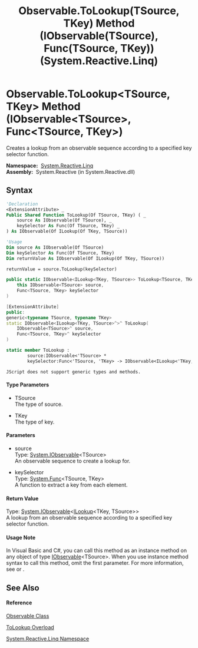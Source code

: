 ﻿---
title: Observable.ToLookup(TSource, TKey) Method (IObservable(TSource), Func(TSource, TKey)) (System.Reactive.Linq)
TOCTitle: ToLookup(TSource, TKey) Method (IObservable(TSource), Func(TSource, TKey))
ms:assetid: M:System.Reactive.Linq.Observable.ToLookup``2(System.IObservable{``0},System.Func{``0,``1})
ms:mtpsurl: https://msdn.microsoft.com/en-us/library/Hh212098(v=VS.103)
ms:contentKeyID: 36069797
ms.date: 06/28/2011
mtps_version: v=VS.103
dev_langs:
- vb
- csharp
- c++
- fsharp
- jscript
---

# Observable.ToLookup\<TSource, TKey\> Method (IObservable\<TSource\>, Func\<TSource, TKey\>)

Creates a lookup from an observable sequence according to a specified key selector function.

**Namespace:**  [System.Reactive.Linq](hh211929\(v=vs.103\).md)  
**Assembly:**  System.Reactive (in System.Reactive.dll)

## Syntax

``` vb
'Declaration
<ExtensionAttribute> _
Public Shared Function ToLookup(Of TSource, TKey) ( _
    source As IObservable(Of TSource), _
    keySelector As Func(Of TSource, TKey) _
) As IObservable(Of ILookup(Of TKey, TSource))
```

``` vb
'Usage
Dim source As IObservable(Of TSource)
Dim keySelector As Func(Of TSource, TKey)
Dim returnValue As IObservable(Of ILookup(Of TKey, TSource))

returnValue = source.ToLookup(keySelector)
```

``` csharp
public static IObservable<ILookup<TKey, TSource>> ToLookup<TSource, TKey>(
    this IObservable<TSource> source,
    Func<TSource, TKey> keySelector
)
```

``` c++
[ExtensionAttribute]
public:
generic<typename TSource, typename TKey>
static IObservable<ILookup<TKey, TSource>^>^ ToLookup(
    IObservable<TSource>^ source, 
    Func<TSource, TKey>^ keySelector
)
```

``` fsharp
static member ToLookup : 
        source:IObservable<'TSource> * 
        keySelector:Func<'TSource, 'TKey> -> IObservable<ILookup<'TKey, 'TSource>> 
```

``` jscript
JScript does not support generic types and methods.
```

#### Type Parameters

  - TSource  
    The type of source.

<!-- end list -->

  - TKey  
    The type of key.

#### Parameters

  - source  
    Type: [System.IObservable](https://msdn.microsoft.com/en-us/library/Dd990377)\<TSource\>  
    An observable sequence to create a lookup for.  

<!-- end list -->

  - keySelector  
    Type: [System.Func](https://msdn.microsoft.com/en-us/library/Bb549151)\<TSource, TKey\>  
    A function to extract a key from each element.  

#### Return Value

Type: [System.IObservable](https://msdn.microsoft.com/en-us/library/Dd990377)\<[ILookup](https://msdn.microsoft.com/en-us/library/Bb534291)\<TKey, TSource\>\>  
A lookup from an observable sequence according to a specified key selector function.  

#### Usage Note

In Visual Basic and C\#, you can call this method as an instance method on any object of type [IObservable](https://msdn.microsoft.com/en-us/library/Dd990377)\<TSource\>. When you use instance method syntax to call this method, omit the first parameter. For more information, see [](https://msdn.microsoft.com/en-us/library/Bb384936) or [](https://msdn.microsoft.com/en-us/library/Bb383977).

## See Also

#### Reference

[Observable Class](hh244252\(v=vs.103\).md)

[ToLookup Overload](hh244297\(v=vs.103\).md)

[System.Reactive.Linq Namespace](hh211929\(v=vs.103\).md)

